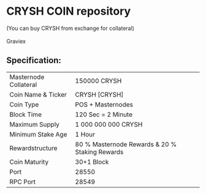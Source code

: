 <h1>CRYSH COIN repository</h1>

<p>

(You can buy CRYSH from exchange for collateral) <br>
<br>  Graviex<br>


<h2><strong>Specification:</strong></h2>
<table>
<tbody>
<tr>
<td>Masternode Collateral</td>
<td>150000 CRYSH</td>
</tr>
<tr>
<td>Coin Name & Ticker</td>
<td>CRYSH [CRYSH]</td>
</tr>
<tr>
<td>Coin Type</td>
<td>POS + Masternodes</td>
</tr>
<tr>
<td>Block Time</td>
<td>120 Sec  = 2 Minute</td>
</tr>
<tr>
<td>Maximum Supply</td>
<td>1 000 000 000 CRYSH</td>
</tr>
<tr>
<td>Minimum Stake Age</td>
<td>1 Hour</td>
</tr>
<tr>
<td>Rewardstructure</td>
<td>80 % Masternode Rewards & 20 % Staking Rewards</td>
</tr>
<tr>
<td>Coin Maturity</td>
<td>30+1 Block</td>
</tr>
<tr>
<td>Port</td>
<td>28550</td>
</tr>
<tr>
<td>RPC Port</td>
<td>28549</td>
</tr>


 
